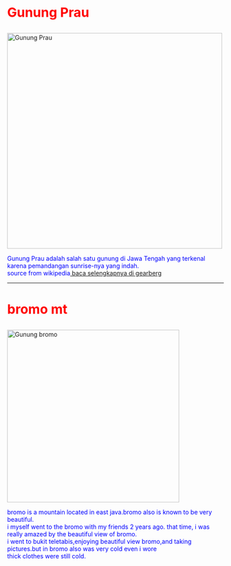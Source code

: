 <!DOCTYPE html>
<html>
  <head>
    <title>gunung prau and bromo</title>
  </head>
  <body>
    <h3>Gunung Prau</h3>
    <img src="sejarah_gunung_prau.jpg"alt="Gunung Prau"width="500">
    <p>Gunung Prau adalah salah satu gunung di Jawa Tengah yang terkenal karena pemandangan sunrise-nya yang indah.<br>
      source from wikipedia<a href="https://www.gearberg.com/gunung/info-gunung/1011/home"target="_blank"> baca selengkapnya di gearberg</a>
<hr>
<h3>bromo mt</h3>
<img src="gunung_bromo.jpg"alt="Gunung bromo"width="400">
<p>bromo is a mountain located in east java.bromo also is known to be very beautiful.<br>
  i myself went to the bromo with my friends 2 years ago. that time, i was really amazed by the beautiful view of bromo.<br>
i went to bukit teletabis,enjoying beautiful view bromo,and taking pictures.but in bromo also was very cold even i wore<br>
thick clothes were still cold.</p>
    <style>
  h3 {
    color: red;
    font-size: 30px;
  }
  p {
    color: blue;
  }
</style>

  </body>
</html>
